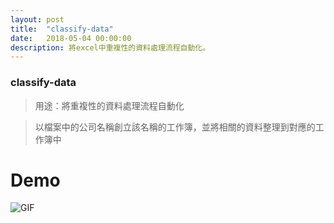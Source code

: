 ```yaml
---
layout: post
title:  "classify-data"
date:   2018-05-04 00:00:00
description: 將excel中重複性的資料處理流程自動化。
---
```

### classify-data

> 用途：將重複性的資料處理流程自動化

> 以檔案中的公司名稱創立該名稱的工作簿，並將相關的資料整理到對應的工作簿中

# Demo

![GIF](../assets/img/cd_demo.gif)
